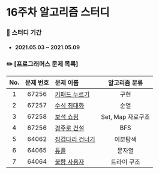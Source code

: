 # 16주차 알고리즘 스터디

### 📖 스터디 기간
- #### 2021.05.03 ~ 2021.05.09


### ✏️ [프로그래머스 문제 목록]
|No.|문제 번호|문제 이름|알고리즘 분류|
|:---:|:---:|:---|:---:| 
|1|67256|[키패드 누르기](https://programmers.co.kr/learn/courses/30/lessons/67256)|구현| 
|2|67257|[수식 최대화](https://programmers.co.kr/learn/courses/30/lessons/67257)|순열| 
|3|67258|[보석 쇼핑](https://programmers.co.kr/learn/courses/30/lessons/67258)|Set, Map 자료구조|
|4|67256|[경주로 건설](https://programmers.co.kr/learn/courses/30/lessons/67259)|BFS|
|5|64062|[징검다리 건너기](https://programmers.co.kr/learn/courses/30/lessons/64062)|이분탐색|
|6|64065|[튜플](https://programmers.co.kr/learn/courses/30/lessons/64065)|문자열| 
|7|64064|[불량 사용자](https://programmers.co.kr/learn/courses/30/lessons/64064)|트라이 구조|
